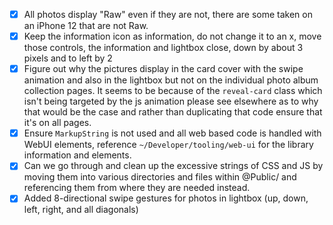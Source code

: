 - [x] All photos display "Raw" even if they are not, there are some taken on an iPhone 12 that are not Raw.
- [x] Keep the information icon as information, do not change it to an x, move those controls, the information and lightbox close, down by about 3 pixels and to left by 2
- [x] Figure out why the pictures display in the card cover with the swipe animation and also in the lightbox but not on the individual photo album collection pages. It seems to be because of the `reveal-card` class which isn't being targeted by the js animation please see elsewhere as to why that would be the case and rather than duplicating that code ensure that it's on all pages.
- [x] Ensure `MarkupString` is not used and all web based code is handled with WebUI elements, reference `~/Developer/tooling/web-ui` for the library information and elements.
- [x] Can we go through and clean up the excessive strings of CSS and JS by moving them into various directories and files within @Public/ and referencing them from where they are needed instead.
- [x] Added 8-directional swipe gestures for photos in lightbox (up, down, left, right, and all diagonals)

